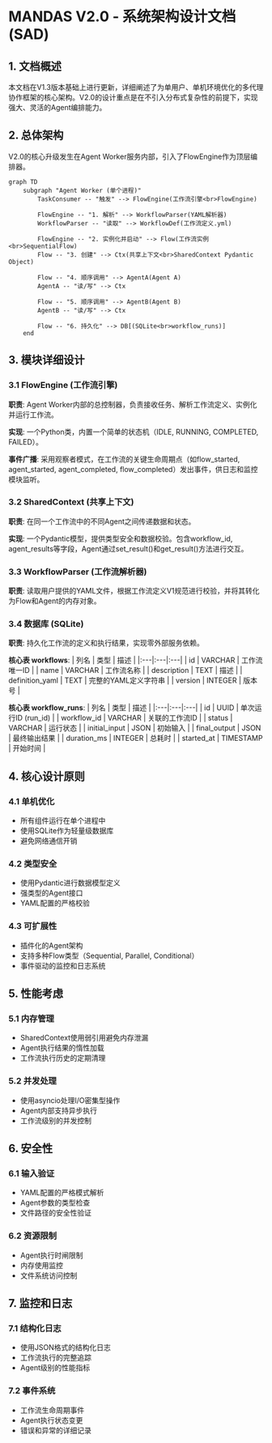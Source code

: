 # MANDAS V2.0 - 系统架构设计文档 (SAD)

## 1. 文档概述

本文档在V1.3版本基础上进行更新，详细阐述了为单用户、单机环境优化的多代理协作框架的核心架构。V2.0的设计重点是在不引入分布式复杂性的前提下，实现强大、灵活的Agent编排能力。

## 2. 总体架构

V2.0的核心升级发生在Agent Worker服务内部，引入了FlowEngine作为顶层编排器。

```mermaid
graph TD
    subgraph "Agent Worker (单个进程)"
        TaskConsumer -- "触发" --> FlowEngine(工作流引擎<br>FlowEngine)
        
        FlowEngine -- "1. 解析" --> WorkflowParser(YAML解析器)
        WorkflowParser -- "读取" --> WorkflowDef(工作流定义.yml)
        
        FlowEngine -- "2. 实例化并启动" --> Flow(工作流实例<br>SequentialFlow)
        Flow -- "3. 创建" --> Ctx(共享上下文<br>SharedContext Pydantic Object)
        
        Flow -- "4. 顺序调用" --> AgentA(Agent A)
        AgentA -- "读/写" --> Ctx
        
        Flow -- "5. 顺序调用" --> AgentB(Agent B)
        AgentB -- "读/写" --> Ctx

        Flow -- "6. 持久化" --> DB[(SQLite<br>workflow_runs)]
    end
```

## 3. 模块详细设计

### 3.1 FlowEngine (工作流引擎)

**职责**: Agent Worker内部的总控制器，负责接收任务、解析工作流定义、实例化并运行工作流。

**实现**: 一个Python类，内置一个简单的状态机（IDLE, RUNNING, COMPLETED, FAILED）。

**事件广播**: 采用观察者模式，在工作流的关键生命周期点（如flow_started, agent_started, agent_completed, flow_completed）发出事件，供日志和监控模块监听。

### 3.2 SharedContext (共享上下文)

**职责**: 在同一个工作流中的不同Agent之间传递数据和状态。

**实现**: 一个Pydantic模型，提供类型安全和数据校验。包含workflow_id, agent_results等字段，Agent通过set_result()和get_result()方法进行交互。

### 3.3 WorkflowParser (工作流解析器)

**职责**: 读取用户提供的YAML文件，根据工作流定义V1规范进行校验，并将其转化为Flow和Agent的内存对象。

### 3.4 数据库 (SQLite)

**职责**: 持久化工作流的定义和执行结果，实现零外部服务依赖。

**核心表 workflows**:
| 列名 | 类型 | 描述 |
|:---|:---|:---|
| id | VARCHAR | 工作流唯一ID |
| name | VARCHAR | 工作流名称 |
| description | TEXT | 描述 |
| definition_yaml | TEXT | 完整的YAML定义字符串 |
| version | INTEGER | 版本号 |

**核心表 workflow_runs**:
| 列名 | 类型 | 描述 |
|:---|:---|:---|
| id | UUID | 单次运行ID (run_id) |
| workflow_id | VARCHAR | 关联的工作流ID |
| status | VARCHAR | 运行状态 |
| initial_input | JSON | 初始输入 |
| final_output | JSON | 最终输出结果 |
| duration_ms | INTEGER | 总耗时 |
| started_at | TIMESTAMP | 开始时间 |

## 4. 核心设计原则

### 4.1 单机优化
- 所有组件运行在单个进程中
- 使用SQLite作为轻量级数据库
- 避免网络通信开销

### 4.2 类型安全
- 使用Pydantic进行数据模型定义
- 强类型的Agent接口
- YAML配置的严格校验

### 4.3 可扩展性
- 插件化的Agent架构
- 支持多种Flow类型（Sequential, Parallel, Conditional）
- 事件驱动的监控和日志系统

## 5. 性能考虑

### 5.1 内存管理
- SharedContext使用弱引用避免内存泄漏
- Agent执行结果的惰性加载
- 工作流执行历史的定期清理

### 5.2 并发处理
- 使用asyncio处理I/O密集型操作
- Agent内部支持异步执行
- 工作流级别的并发控制

## 6. 安全性

### 6.1 输入验证
- YAML配置的严格模式解析
- Agent参数的类型检查
- 文件路径的安全性验证

### 6.2 资源限制
- Agent执行时闸限制
- 内存使用监控
- 文件系统访问控制

## 7. 监控和日志

### 7.1 结构化日志
- 使用JSON格式的结构化日志
- 工作流执行的完整追踪
- Agent级别的性能指标

### 7.2 事件系统
- 工作流生命周期事件
- Agent执行状态变更
- 错误和异常的详细记录
